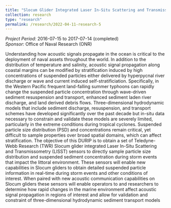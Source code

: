 ```yaml
---
title: "Slocum Glider Integrated Laser In-Situ Scattering and Transmissometry Sensors for Suspended Particle Characterization"
collection: research
type: "research"
permalink: /research/2022-04-11-research-5
---
```


*Project Period:* 2016-07-15 to 2017-07-14 (completed)    
*Sponsor:* Office of Naval Research (ONR)

Understanding how acoustic signals propagate in the ocean is critical to the deployment of naval assets throughout the world. In addition to the distribution of temperature and salinity, acoustic signal propagation along coastal margins can be modified by stratification induced by high concentrations of suspended particles either delivered by hyperpycnal river discharge or wave and current induced self-stratificiation. Specifically, in the Western Pacific frequent land-falling summer typhoons can rapidly change the suspended particle concentration through wave-driven sediment resuspension and transport, enhanced sediment laden river discharge, and land derived debris flows. Three-dimensional hydrodynamic models that include sediment discharge, resuspension, and transport schemes have developed significantly over the past decade but in-situ data necessary to constrain and validate these models are severely limited, particularly in the extreme conditions during tropical cyclones. Suspended particle size distribution (PSD) and concentrations remain critical, yet difficult to sample properties over broad spatial domains, which can affect stratification. The objective of this DURIP is to obtain a set of Teledyne-Webb Research (TWR) Slocum glider integrated Laser In-Situ Scattering and Transmissometry (LISST) sensors to directly sample particle size distribution and suspended sediment concentration during storm events that impact the littoral environment. These sensors will enable new capabilities in Slocum gliders to obtain detailed suspended particle information in real-time during storm events and other conditions of interest. When paired with new acoustic communication capabilities on Slocum gliders these sensors will enable operators to and researchers to determine how rapid changes in the marine environment affect acoustic signal propagation in regions of interest and allow for validation and constraint of three-dimensional hydrodynamic sediment transport models
